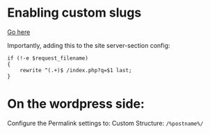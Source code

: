 # Enabling custom slugs

[Go here](https://web.archive.org/web/20150919141653/http://www.farinspace.com/wordpress-nginx-rewrite-rules/)

Importantly, adding this to the site server-section config:

    if (!-e $request_filename)
    {
        rewrite ^(.+)$ /index.php?q=$1 last;
    }

# On the wordpress side:

Configure the Permalink settings to:
Custom Structure: `/%postname%/`


